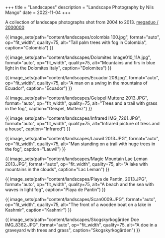 +++
title = "Landscapes"
description = "Landscape Photography by Nils Mango"
date = 2022-11-04
+++

A collection of landscape photographs shot from 2004 to 2013. [megaduo / 2000000](/megaduo)

{{ image_sets(path="content/landscapes/colombia 100.jpg", format="auto", op="fit_width", quality=75, alt="Tall palm trees with fog in Colombia", caption="Colombia") }}

{{ image_sets(path="content/landscapes/Dolomites Image010_11A.jpg", format="auto", op="fit_width", quality=75, alt="Mountains and firs in blue light in the Dolomites Italy", caption="Dolomites") }}

{{ image_sets(path="content/landscapes/Ecuador 208.jpg", format="auto", op="fit_width", quality=75, alt="A man on a swing in the mountains of Ecuador", caption="Ecuador") }}

{{ image_sets(path="content/landscapes/Geispel Muttenz 2013.JPG", format="auto", op="fit_width", quality=75, alt="Trees and a trail with grass in the fog", caption="Geispel, Muttenz") }}

{{ image_sets(path="content/landscapes/Infrared IMG_7261.JPG", format="auto", op="fit_width", quality=75, alt="Infrared picture of tress and a house", caption="Infrared") }}

{{ image_sets(path="content/landscapes/Lauwil 2013.JPG", format="auto", op="fit_width", quality=75, alt="Man standing on a trail with huge trees in the fog", caption="Lauwil") }}

{{ image_sets(path="content/landscapes/Magic Mountain Lac Leman 2013.JPG", format="auto", op="fit_width", quality=75, alt="A lake with mountains in the clouds", caption="Lac Leman") }}

{{ image_sets(path="content/landscapes/Playa de Pantin, 2013.JPG", format="auto", op="fit_width", quality=75, alt="A beach and the sea with waves in light fog", caption="Playa de Pantin") }}

{{ image_sets(path="content/landscapes/Scan0009.JPG", format="auto", op="fit_width", quality=75, alt="The front of a wooden boat on a lake in Kashmir", caption="Kashmir") }}

{{ image_sets(path="content/landscapes/Skogskyrkogården Doe IMG_8362.JPG", format="auto", op="fit_width", quality=75, alt="A doe in a graveyard with trees and grass", caption="Skogskyrkogården") }}
